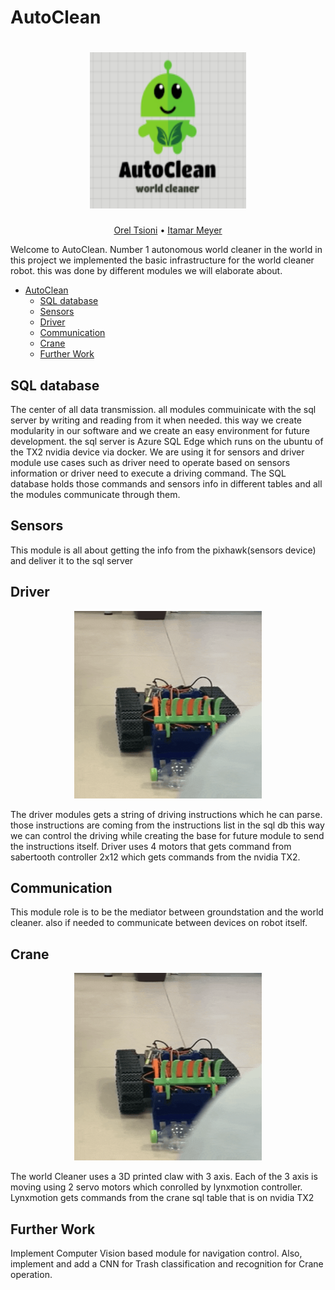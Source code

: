 # AutoClean

<h1 align="center">
  <img src="./assets/logo170x134.png" height="250" width="250">
</h1>
  <p align="center">
    <a href="mailto:oreltsioni@gmail.com">Orel Tsioni</a> •
    <a href="mailto:itamar.meyer@campus.technion.ac.il">Itamar Meyer</a>
  </p>

Welcome to AutoClean. Number 1 autonomous world cleaner in the world
in this project we implemented the basic infrastructure for the world cleaner robot. 
this was done by different modules we will elaborate about.


- [AutoClean](#autoclean)
  * [SQL database](#sql-database)
  * [Sensors](#sensors)
  * [Driver](#driver)
  * [Communication](#communication)
  * [Crane](#crane)
  * [Further Work](#further-work)


## SQL database
The center of all data transmission. all modules commuinicate with the sql server by writing and reading from it when needed.
this way we create modularity in our software and we create an easy environment for future development.
the sql server is Azure SQL Edge which runs on the ubuntu of the TX2 nvidia device via docker. We are using it for sensors and driver module use cases such as driver need to operate based on sensors information or driver need to execute a driving command. The SQL database holds those commands and sensors info in different tables and all the modules communicate through them.

## Sensors
This module is all about getting the info from the pixhawk(sensors device) and deliver it to the sql server

## Driver
<p align="center">
 <img src="./assets/Driver.gif" height="300" width="300">
</p>

The driver modules gets a string of driving instructions which he can parse. those instructions are coming from the instructions list in the sql db
this way we can control the driving while creating the base for future module to send the instructions itself.
Driver uses 4 motors that gets command from sabertooth controller 2x12 which gets commands from the nvidia TX2.

## Communication
This module role is to be the mediator between groundstation and the world cleaner. also if needed to communicate between devices on robot itself.

## Crane
<p align="center">
 <img src="./assets/Crane.gif" height="300" width="300">
</p>

The world Cleaner uses a 3D printed claw with 3 axis. Each of the 3 axis is moving using 2 servo motors which conrolled by lynxmotion controller. Lynxmotion gets commands from the crane sql table that is on nvidia TX2

## Further Work
Implement Computer Vision based module for navigation control. Also, implement and add a CNN for Trash classification and recognition for Crane operation.
